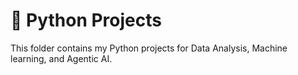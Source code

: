 # 🐍 Python Projects
This folder contains my Python projects for Data Analysis, Machine learning, and Agentic AI.
